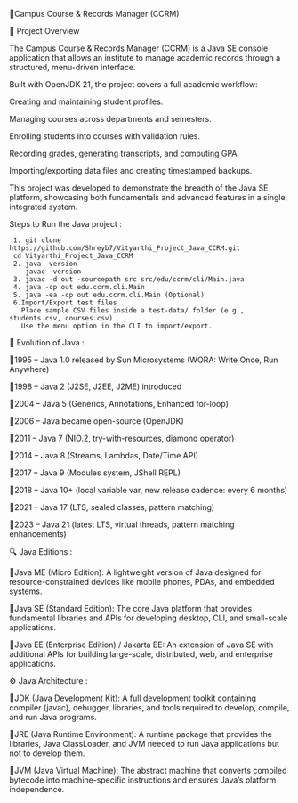 📘Campus Course & Records Manager (CCRM)

🔹 Project Overview

The Campus Course & Records Manager (CCRM) is a Java SE console application that allows an institute to manage academic records through a structured, menu-driven interface.

Built with OpenJDK 21, the project covers a full academic workflow:

Creating and maintaining student profiles.

Managing courses across departments and semesters.

Enrolling students into courses with validation rules.

Recording grades, generating transcripts, and computing GPA.

Importing/exporting data files and creating timestamped backups.

This project was developed to demonstrate the breadth of the Java SE platform, showcasing both fundamentals and advanced features in a single, integrated system.

Steps to Run the  Java project :

     1. git clone https://github.com/Shreyb7/Vityarthi_Project_Java_CCRM.git
     cd Vityarthi_Project_Java_CCRM
     2. java -version
        javac -version
     3. javac -d out -sourcepath src src/edu/ccrm/cli/Main.java
     4. java -cp out edu.ccrm.cli.Main
     5. java -ea -cp out edu.ccrm.cli.Main (Optional)
     6.Import/Export test files
       Place sample CSV files inside a test-data/ folder (e.g., students.csv, courses.csv)
       Use the menu option in the CLI to import/export.

📖 Evolution of Java :

🔹1995 – Java 1.0 released by Sun Microsystems (WORA: Write Once, Run Anywhere)

🔹1998 – Java 2 (J2SE, J2EE, J2ME) introduced

🔹2004 – Java 5 (Generics, Annotations, Enhanced for-loop)

🔹2006 – Java became open-source (OpenJDK)

🔹2011 – Java 7 (NIO.2, try-with-resources, diamond operator)

🔹2014 – Java 8 (Streams, Lambdas, Date/Time API)

🔹2017 – Java 9 (Modules system, JShell REPL)

🔹2018 – Java 10+ (local variable var, new release cadence: every 6 months)

🔹2021 – Java 17 (LTS, sealed classes, pattern matching)

🔹2023 – Java 21 (latest LTS, virtual threads, pattern matching enhancements)


🔍 Java Editions :

🔹Java ME (Micro Edition): A lightweight version of Java designed for resource-constrained devices like mobile phones, PDAs, and embedded systems.

🔹Java SE (Standard Edition): The core Java platform that provides fundamental libraries and APIs for developing desktop, CLI, and small-scale applications.

🔹Java EE (Enterprise Edition) / Jakarta EE: An extension of Java SE with additional APIs for building large-scale, distributed, web, and enterprise applications.


⚙️ Java Architecture :

🔹JDK (Java Development Kit): A full development toolkit containing compiler (javac), debugger, libraries, and tools required to develop, compile, and run Java programs.

🔹JRE (Java Runtime Environment): A runtime package that provides the libraries, Java ClassLoader, and JVM needed to run Java applications but not to develop them.

🔹JVM (Java Virtual Machine): The abstract machine that converts compiled bytecode into machine-specific instructions and ensures Java’s platform independence.
